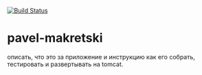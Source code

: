 [![Build Status](https://travis-ci.org/brest-java-course-summer-2019/pavel-makretski.svg?branch=master)](https://travis-ci.org/brest-java-course-summer-2019/pavel-makretski)

# pavel-makretski

описать, что это за приложение и инструкцию как его собрать, тестировать и развертывать на tomcat.
